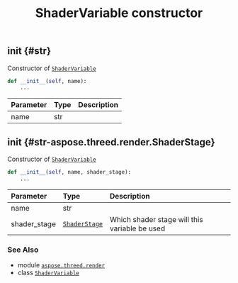 ﻿---
title: ShaderVariable constructor
second_title: Aspose.3D for Python via .NET API References
description: 
type: docs
weight: 10
url: /python-net/aspose.threed.render/shadervariable/__init__/
is_root: false
---

## __init__ {#str}

Constructor of [`ShaderVariable`](/3d/python-net/aspose.threed.render/shadervariable)



```python
def __init__(self, name):
    ...
```


| Parameter | Type | Description |
| :- | :- | :- |
| name | str |  |


## __init__ {#str-aspose.threed.render.ShaderStage}

Constructor of [`ShaderVariable`](/3d/python-net/aspose.threed.render/shadervariable)



```python
def __init__(self, name, shader_stage):
    ...
```


| Parameter | Type | Description |
| :- | :- | :- |
| name | str |  |
| shader_stage | [`ShaderStage`](/3d/python-net/aspose.threed.render/shaderstage) | Which shader stage will this variable be used |



### See Also
* module [`aspose.threed.render`](../../)
* class [`ShaderVariable`](/3d/python-net/aspose.threed.render/shadervariable)
